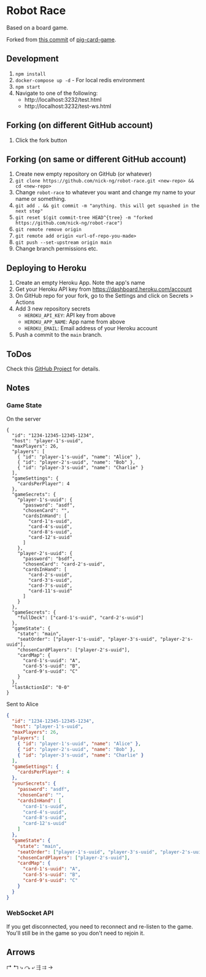 # Robot Race

Based on a board game.

Forked from [this commit](https://github.com/nick-ng/pig-dice-game/tree/3a89a39beeec72fe83670879c23086d5988af42e) of [pig-card-game](https://github.com/nick-ng/pig-card-game).

## Development

1. `npm install`
2. `docker-compose up -d` - For local redis environment
3. `npm start`
4. Navigate to one of the following:
   - http://localhost:3232/test.html
   - http://localhost:3232/test-ws.html

## Forking (on different GitHub account)

1. Click the fork button

## Forking (on same or different GitHub account)

1. Create new empty repository on GitHub (or whatever)
2. `git clone https://github.com/nick-ng/robot-race.git <new-repo> && cd <new-repo>`
3. Change `robot-race` to whatever you want and change my name to your name or something.
4. `git add . && git commit -m "anything. this will get squashed in the next step"`
5. `git reset $(git commit-tree HEAD^{tree} -m "forked https://github.com/nick-ng/robot-race")`
6. `git remote remove origin`
7. `git remote add origin <url-of-repo-you-made>`
8. `git push --set-upstream origin main`
9. Change branch permissions etc.

## Deploying to Heroku

1. Create an empty Heroku App. Note the app's name
2. Get your Heroku API key from https://dashboard.heroku.com/account
3. On GitHub repo for your fork, go to the Settings and click on Secrets > Actions
4. Add 3 new repository secrets
   - `HEROKU_API_KEY`: API key from above
   - `HEROKU_APP_NAME`: App name from above
   - `HEROKU_EMAIL`: Email address of your Heroku account
5. Push a commit to the `main` branch.

## ToDos

Check this [GitHub Project](https://github.com/users/nick-ng/projects/1) for details.

## Notes

### Game State

On the server

```jsonc
{
  "id": "1234-12345-12345-1234",
  "host": "player-1's-uuid",
  "maxPlayers": 26,
  "players": [
    { "id": "player-1's-uuid", "name": "Alice" },
    { "id": "player-2's-uuid", "name": "Bob" },
    { "id": "player-3's-uuid", "name": "Charlie" }
  ],
  "gameSettings": {
    "cardsPerPlayer": 4
  },
  "gameSecrets": {
    "player-1's-uuid": {
      "password": "asdf",
      "chosenCard": "",
      "cardsInHand": [
        "card-1's-uuid",
        "card-4's-uuid",
        "card-8's-uuid",
        "card-12's-uuid"
      ]
    },
    "player-2's-uuid": {
      "password": "bsdf",
      "chosenCard": "card-2's-uuid",
      "cardsInHand": [
        "card-2's-uuid",
        "card-3's-uuid",
        "card-7's-uuid",
        "card-11's-uuid"
      ]
    }
  },
  "gameSecrets": {
    "fullDeck": ["card-1's-uuid", "card-2's-uuid"]
  },
  "gameState": {
    "state": "main",
    "seatOrder": ["player-1's-uuid", "player-3's-uuid", "player-2's-uuid"],
    "chosenCardPlayers": ["player-2's-uuid"],
    "cardMap": {
      "card-1's-uuid": "A",
      "card-5's-uuid": "B",
      "card-9's-uuid": "C"
    }
  },
  "lastActionId": "0-0"
}
```

Sent to Alice

```json
{
  "id": "1234-12345-12345-1234",
  "host": "player-1's-uuid",
  "maxPlayers": 26,
  "players": [
    { "id": "player-1's-uuid", "name": "Alice" },
    { "id": "player-2's-uuid", "name": "Bob" },
    { "id": "player-3's-uuid", "name": "Charlie" }
  ],
  "gameSettings": {
    "cardsPerPlayer": 4
  },
  "yourSecrets": {
    "password": "asdf",
    "chosenCard": "",
    "cardsInHand": [
      "card-1's-uuid",
      "card-4's-uuid",
      "card-8's-uuid",
      "card-12's-uuid"
    ]
  },
  "gameState": {
    "state": "main",
    "seatOrder": ["player-1's-uuid", "player-3's-uuid", "player-2's-uuid"],
    "chosenCardPlayers": ["player-2's-uuid"],
    "cardMap": {
      "card-1's-uuid": "A",
      "card-5's-uuid": "B",
      "card-9's-uuid": "C"
    }
  }
}
```

### WebSocket API

If you get disconnected, you need to reconnect and re-listen to the game. You'll still be in the game so you don't need to rejoin it.

## Arrows

↱
↰
⤷
↷
⤶
⇶
⇉
→

